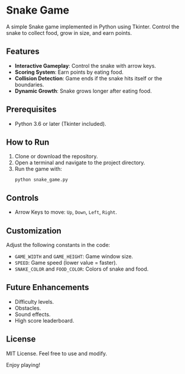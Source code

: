 # Snake Game

A simple Snake game implemented in Python using Tkinter. Control the snake to collect food, grow in size, and earn points.

## Features
- **Interactive Gameplay**: Control the snake with arrow keys.
- **Scoring System**: Earn points by eating food.
- **Collision Detection**: Game ends if the snake hits itself or the boundaries.
- **Dynamic Growth**: Snake grows longer after eating food.

## Prerequisites
- Python 3.6 or later (Tkinter included).

## How to Run
1. Clone or download the repository.
2. Open a terminal and navigate to the project directory.
3. Run the game with:
   ```
   python snake_game.py
   ```

## Controls
- Arrow Keys to move: `Up`, `Down`, `Left`, `Right`.

## Customization
Adjust the following constants in the code:
- `GAME_WIDTH` and `GAME_HEIGHT`: Game window size.
- `SPEED`: Game speed (lower value = faster).
- `SNAKE_COLOR` and `FOOD_COLOR`: Colors of snake and food.

## Future Enhancements
- Difficulty levels.
- Obstacles.
- Sound effects.
- High score leaderboard.

## License
MIT License. Feel free to use and modify.

Enjoy playing!

